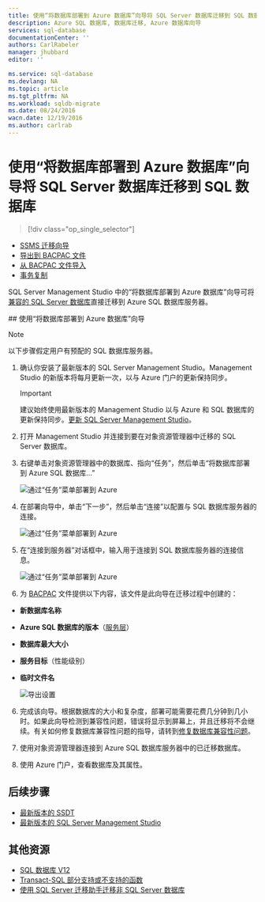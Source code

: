 ```yaml
---
title: 使用“将数据库部署到 Azure 数据库”向导将 SQL Server 数据库迁移到 SQL 数据库
description: Azure SQL 数据库, 数据库迁移, Azure 数据库向导
services: sql-database
documentationCenter: ''
authors: CarlRabeler
manager: jhubbard
editor: ''

ms.service: sql-database
ms.devlang: NA
ms.topic: article
ms.tgt_pltfrm: NA
ms.workload: sqldb-migrate
ms.date: 08/24/2016
wacn.date: 12/19/2016
ms.author: carlrab
---
```


# 使用“将数据库部署到 Azure 数据库”向导将 SQL Server 数据库迁移到 SQL 数据库

> [!div class="op_single_selector"]
- [SSMS 迁移向导](./sql-database-cloud-migrate-compatible-using-ssms-migration-wizard.md)
- [导出到 BACPAC 文件](./sql-database-cloud-migrate-compatible-export-bacpac-ssms.md)
- [从 BACPAC 文件导入](./sql-database-cloud-migrate-compatible-import-bacpac-ssms.md)
- [事务复制](./sql-database-cloud-migrate-compatible-using-transactional-replication.md)

SQL Server Management Studio 中的“将数据库部署到 Azure 数据库”向导可将[兼容的 SQL Server 数据库](./sql-database-cloud-migrate.md)直接迁移到 Azure SQL 数据库服务器。

##<a name="use-the-deploy-database-to-microsoft-azure-database-wizard"></a> 使用“将数据库部署到 Azure 数据库”向导

> [!NOTE]
> 以下步骤假定用户有预配的 SQL 数据库服务器。

1. 确认你安装了最新版本的 SQL Server Management Studio。Management Studio 的新版本将每月更新一次，以与 Azure 门户的更新保持同步。

    > [!IMPORTANT]
    > 建议始终使用最新版本的 Management Studio 以与 Azure 和 SQL 数据库的更新保持同步。[更新 SQL Server Management Studio](https://msdn.microsoft.com/zh-cn/library/mt238290.aspx)。

2. 打开 Management Studio 并连接到要在对象资源管理器中迁移的 SQL Server 数据库。
3. 右键单击对象资源管理器中的数据库、指向“任务”，然后单击“将数据库部署到 Azure SQL 数据库...”

    ![通过“任务”菜单部署到 Azure](./media/sql-database-cloud-migrate/MigrateUsingDeploymentWizard01.png)  

4. 在部署向导中，单击“下一步”，然后单击“连接”以配置与 SQL 数据库服务器的连接。

    ![通过“任务”菜单部署到 Azure](./media/sql-database-cloud-migrate/MigrateUsingDeploymentWizard002.png)  

5. 在“连接到服务器”对话框中，输入用于连接到 SQL 数据库服务器的连接信息。

    ![通过“任务”菜单部署到 Azure](./media/sql-database-cloud-migrate/MigrateUsingDeploymentWizard00.png)  

5. 为 [BACPAC](https://msdn.microsoft.com/zh-cn/library/ee210546.aspx#Anchor_4) 文件提供以下内容，该文件是此向导在迁移过程中创建的：

 - **新数据库名称**
 - **Azure SQL 数据库的版本**（[服务层](./sql-database-service-tiers.md)）
 - **数据库最大大小**
 - **服务目标**（性能级别）
 - **临时文件名**

    ![导出设置](./media/sql-database-cloud-migrate/MigrateUsingDeploymentWizard02.png)  

6. 完成该向导。根据数据库的大小和复杂度，部署可能需要花费几分钟到几小时。如果此向导检测到兼容性问题，错误将显示到屏幕上，并且迁移将不会继续。有关如何修复数据库兼容性问题的指导，请转到[修复数据库兼容性问题](./sql-database-cloud-migrate-fix-compatibility-issues.md)。

7. 使用对象资源管理器连接到 Azure SQL 数据库服务器中的已迁移数据库。
8. 使用 Azure 门户，查看数据库及其属性。

## 后续步骤

- [最新版本的 SSDT](https://msdn.microsoft.com/zh-cn/library/mt204009.aspx)
- [最新版本的 SQL Server Management Studio](https://msdn.microsoft.com/zh-cn/library/mt238290.aspx)

## 其他资源

- [SQL 数据库 V12](./sql-database-v12-whats-new.md)
- [Transact-SQL 部分支持或不支持的函数](./sql-database-transact-sql-information.md)
- [使用 SQL Server 迁移助手迁移非 SQL Server 数据库](http://blogs.msdn.com/b/ssma/)

<!---HONumber=Mooncake_Quality_Review_1202_2016-->